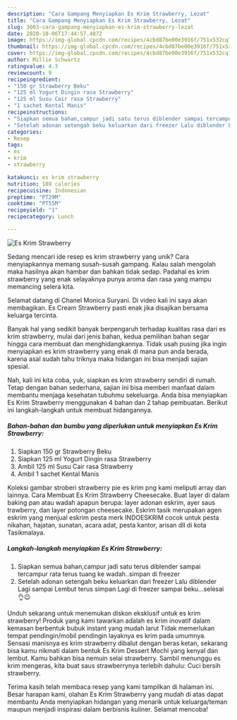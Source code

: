 ```yaml
---
description: "Cara Gampang Menyiapkan Es Krim Strawberry, Lezat"
title: "Cara Gampang Menyiapkan Es Krim Strawberry, Lezat"
slug: 3003-cara-gampang-menyiapkan-es-krim-strawberry-lezat
date: 2020-10-06T17:44:57.487Z
image: https://img-global.cpcdn.com/recipes/4cbd87be00e3916f/751x532cq70/es-krim-strawberry-foto-resep-utama.jpg
thumbnail: https://img-global.cpcdn.com/recipes/4cbd87be00e3916f/751x532cq70/es-krim-strawberry-foto-resep-utama.jpg
cover: https://img-global.cpcdn.com/recipes/4cbd87be00e3916f/751x532cq70/es-krim-strawberry-foto-resep-utama.jpg
author: Millie Schwartz
ratingvalue: 4.3
reviewcount: 9
recipeingredient:
- "150 gr Strawberry Beku"
- "125 ml Yogurt Dingin rasa Strawberry"
- "125 ml Susu Cair rasa Strawberry"
- "1 sachet Kental Manis"
recipeinstructions:
- "Siapkan semua bahan,campur jadi satu terus diblender sampai tercampur rata terus tuang ke wadah..simpan di freezer"
- "Setelah adonan setengah beku keluarkan dari freezer Lalu diblender Lagi sampai Lembut terus simpan Lagi di freezer sampai beku...selesai👌😉"
categories:
- Resep
tags:
- es
- krim
- strawberry

katakunci: es krim strawberry 
nutrition: 189 calories
recipecuisine: Indonesian
preptime: "PT29M"
cooktime: "PT55M"
recipeyield: "1"
recipecategory: Lunch

---
```



![Es Krim Strawberry](https://img-global.cpcdn.com/recipes/4cbd87be00e3916f/751x532cq70/es-krim-strawberry-foto-resep-utama.jpg)

Sedang mencari ide resep es krim strawberry yang unik? Cara menyiapkannya memang susah-susah gampang. Kalau salah mengolah maka hasilnya akan hambar dan bahkan tidak sedap. Padahal es krim strawberry yang enak selayaknya punya aroma dan rasa yang mampu memancing selera kita.

Selamat datang di Chanel Monica Suryani. Di video kali ini saya akan membagikan. Es Cream Strawberry pasti enak jika disajikan bersama keluarga tercinta.

Banyak hal yang sedikit banyak berpengaruh terhadap kualitas rasa dari es krim strawberry, mulai dari jenis bahan, kedua pemilihan bahan segar hingga cara membuat dan menghidangkannya. Tidak usah pusing jika ingin menyiapkan es krim strawberry yang enak di mana pun anda berada, karena asal sudah tahu triknya maka hidangan ini bisa menjadi sajian spesial.


Nah, kali ini kita coba, yuk, siapkan es krim strawberry sendiri di rumah. Tetap dengan bahan sederhana, sajian ini bisa memberi manfaat dalam membantu menjaga kesehatan tubuhmu sekeluarga. Anda bisa menyiapkan Es Krim Strawberry menggunakan 4 bahan dan 2 tahap pembuatan. Berikut ini langkah-langkah untuk membuat hidangannya.

<!--inarticleads1-->

##### Bahan-bahan dan bumbu yang diperlukan untuk menyiapkan Es Krim Strawberry:

1. Siapkan 150 gr Strawberry Beku
1. Siapkan 125 ml Yogurt Dingin rasa Strawberry
1. Ambil 125 ml Susu Cair rasa Strawberry
1. Ambil 1 sachet Kental Manis


Koleksi gambar stroberi strawberry pie es krim png kami meliputi array dan lainnya. Cara Membuat Es Krim Strawberry Cheesecake. Buat layer di dalam baking pan atau wadah apapun berupa: layer adonan eskrim, ayer saus trawberry, dan layer potongan cheesecake. Eskrim tasik merupakan agen eskrim yang menjual eskrim pesta merk INDOESKRIM cocok untuk pesta nikahan, hajatan, sunatan, acara adat, pesta kantor, arisan dll di kota Tasikmalaya. 

<!--inarticleads2-->

##### Langkah-langkah menyiapkan Es Krim Strawberry:

1. Siapkan semua bahan,campur jadi satu terus diblender sampai tercampur rata terus tuang ke wadah..simpan di freezer
1. Setelah adonan setengah beku keluarkan dari freezer Lalu diblender Lagi sampai Lembut terus simpan Lagi di freezer sampai beku...selesai👌😉


Unduh sekarang untuk menemukan diskon eksklusif untuk es krim strawberry! Produk yang kami tawarkan adalah es krim inovatif dalam kemasan berbentuk bubuk instant yang mudah larut Tidak memerlukan tempat pendingin/mobil pendingin layaknya es krim pada umumnya. Sensasi manisnya es krim strawberry dibalut dengan beras ketan, sekarang bisa kamu nikmati dalam bentuk Es Krim Dessert Mochi yang kenyal dan lembut. Kamu bahkan bisa nemuin selai strawberry. Sambil menunggu es krim mengeras, kita buat saus strawberrynya terlebih dahulu: Cuci bersih strawberry. 

Terima kasih telah membaca resep yang kami tampilkan di halaman ini. Besar harapan kami, olahan Es Krim Strawberry yang mudah di atas dapat membantu Anda menyiapkan hidangan yang menarik untuk keluarga/teman maupun menjadi inspirasi dalam berbisnis kuliner. Selamat mencoba!

